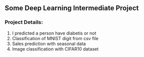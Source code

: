  ## Some Deep Learning Intermediate Project
 
 ### Project Details: 
 
 1. I predicted a person have diabetis or not
 2. Classification of MNIST digit from csv file
 3. Sales prediction with seasonal data
 4. Image classification with CIFAR10 dataset
 
